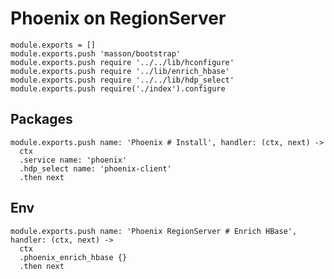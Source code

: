 
# Phoenix on RegionServer

    module.exports = []
    module.exports.push 'masson/bootstrap'
    module.exports.push require '../../lib/hconfigure'
    module.exports.push require '../lib/enrich_hbase'
    module.exports.push require '../../lib/hdp_select'
    module.exports.push require('./index').configure

## Packages

    module.exports.push name: 'Phoenix # Install', handler: (ctx, next) ->
      ctx
      .service name: 'phoenix'
      .hdp_select name: 'phoenix-client'
      .then next

## Env

    module.exports.push name: 'Phoenix RegionServer # Enrich HBase', handler: (ctx, next) ->
      ctx
      .phoenix_enrich_hbase {}
      .then next
